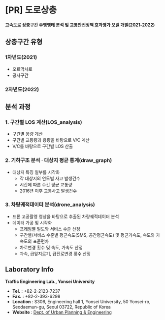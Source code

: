 # [PR] 도로상충
**고속도로 상충구간 주행행태 분석 및 교통안전정책 효과평가 모델 개발(2021-2022)**
## 상충구간 유형
### 1차년도(2021)
* 오르막차로
* 공사구간
### 2차년도(2022)
## 분석 과정
### 1. 구간별 LOS 계산(LOS_analysis)
* 구간별 용량 계산
* 구간별 교통량과 용량을 바탕으로 V/C 계산
* V/C를 바탕으로 구간별 LOS 산출
### 2. 기하구조 분석 · 대상지 평균 통계(draw_graph)
* 대상지 특징 일부를 시각화
  * 각 대상지의 연도별 사고 발생건수
  * 시간에 따른 주간 평균 교통량
  * 2016년 이후 교통사고 발생건수
### 3. 차량궤적데이터 분석(drone_analysis)
* 드론 고공촬영 영상을 바탕으로 추출된 차량궤적데이터 분석
* 데이터 가공 및 시각화
  * 프레임별 밀도와 서비스 수준 산정
  * 구간별/서비스 수준별 평균속도(SMS, 공간평균속도) 및 평균가속도, 속도와 가속도의 표준편차
  * 차로변경 횟수 및 속도, 가속도 산정
  * 과속, 급앞지르기, 급진로변경 횟수 산정
## Laboratory Info
**Traffic Engineering Lab., Yonsei University**
* **Tel.** : +82-2-2123-7237
* **Fax.** : +82-2-393-6298
* **Location** : S306, Engineering hall 1, Yonsei University, 50 Yonsei-ro, Seodaemun-gu, Seoul 03722, Republic of Korea
* **Website** : [Dept. of Urban Planning & Engineering](https://urban.yonsei.ac.kr/urban/research/traffic_engineering_overview.do)
